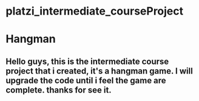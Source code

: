 # platzi_intermediate_courseProject

# Hangman
## Hello guys, this is the intermediate course project that i created, it's a hangman game. I will upgrade the code until i feel the game are complete. thanks for see it.
